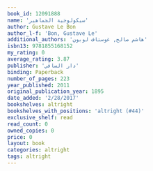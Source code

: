 ```yaml
---
book_id: 12091888
name: 'سيكولوجية الجماهير'
author: Gustave Le Bon
author_l-f: 'Bon, Gustave Le'
additional_authors: 'هاشم صالح, غوستاف لوبون'
isbn13: 9781855168152
my_rating: 0
average_rating: 3.87
publisher: 'دار الساقي'
binding: Paperback
number_of_pages: 223
year_published: 2011
original_publication_year: 1895
date_added: '2/28/2017'
bookshelves: altright
bookshelves_with_positions: 'altright (#44)'
exclusive_shelf: read
read_count: 0
owned_copies: 0
price: 0
layout: book
categories: altright
tags: altright
---
```

